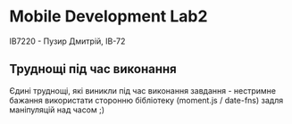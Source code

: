 # Mobile Development Lab2

ІВ7220 - Пузир Дмитрій, ІВ-72

## Труднощі під час виконання

Єдині труднощі, які виникли під час виконання завдання - нестримне бажання використати сторонню бібліотеку (moment.js / date-fns) задля маніпуляцій над часом ;)
